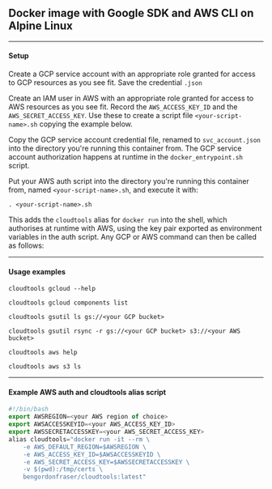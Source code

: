## Docker image with Google SDK and AWS CLI on Alpine Linux 
****
#### Setup

Create a GCP service account with an appropriate role granted for access to GCP resources as you see fit. Save the credential `.json`

Create an IAM user in AWS with an appropriate role granted for access to AWS resources as you see fit. Record the `AWS_ACCESS_KEY_ID` and the `AWS_SECRET_ACCESS_KEY`. Use these to create a script file `<your-script-name>.sh` copying the example below.

Copy the GCP service account credential file, renamed to `svc_account.json` into the directory you're running this container from.
The GCP service account authorization happens at runtime in the `docker_entrypoint.sh` script.

Put your AWS auth script into the directory you're running this container from, named `<your-script-name>.sh`, 
and execute it with: 

```
. <your-script-name>.sh
```
This adds the `cloudtools` alias for `docker run` into the shell, which authorises at runtime with AWS, using the key pair exported as environment variables in the auth script. Any GCP or AWS command can then be called as follows:

****
#### Usage examples

```
cloudtools gcloud --help
```
```
cloudtools gcloud components list
```
```
cloudtools gsutil ls gs://<your GCP bucket>
```
```
cloudtools gsutil rsync -r gs://<your GCP bucket> s3://<your AWS bucket>
```
```
cloudtools aws help
```
```
cloudtools aws s3 ls 
```
****
#### Example AWS auth and cloudtools alias script
```javascript
#!/bin/bash
export AWSREGION=<your AWS region of choice>
export AWSACCESSKEYID=<your AWS_ACCESS_KEY_ID>
export AWSSECRETACCESSKEY=<your AWS_SECRET_ACCESS_KEY>
alias cloudtools="docker run -it --rm \
    -e AWS_DEFAULT_REGION=$AWSREGION \
    -e AWS_ACCESS_KEY_ID=$AWSACCESSKEYID \
    -e AWS_SECRET_ACCESS_KEY=$AWSSECRETACCESSKEY \
    -v $(pwd):/tmp/certs \
    bengordonfraser/cloudtools:latest"
```

